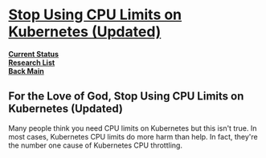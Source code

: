 # **[Stop Using CPU Limits on Kubernetes (Updated)](https://home.robusta.dev/blog/stop-using-cpu-limits)**

**[Current Status](../../../../development/status/weekly/current_status.md)**\
**[Research List](../../../research_list.md)**\
**[Back Main](../../../../README.md)**

## For the Love of God, Stop Using CPU Limits on Kubernetes (Updated)

Many people think you need CPU limits on Kubernetes but this isn't true. In most cases, Kubernetes CPU limits do more harm than help. In fact, they're the number one cause of Kubernetes CPU throttling.
